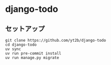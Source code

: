 # django-todo

## セットアップ

```
git clone https://github.com/yt2b/django-todo
cd django-todo
uv sync
uv run pre-commit install
uv run manage.py migrate
```
